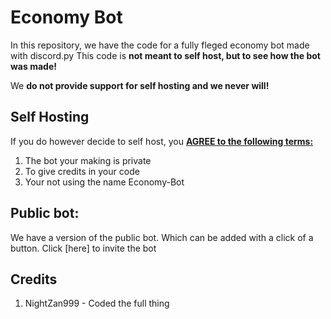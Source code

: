 # Economy Bot
In this repository, we have the code for a fully fleged economy bot made with discord.py
This code is **not meant to self host, but to see how the bot was made!**

We **do not provide support for self hosting and we never will!**
## Self Hosting
If you do however decide to self host, you **<ins>AGREE to the following terms:</ins>**
1. The bot your making is private
2. To give credits in your code
3. Your not using the name Economy-Bot

## Public bot:
We have a version of the public bot. Which can be added with a click of a button. 
Click [here] to invite the bot

## Credits
1. NightZan999 - Coded the full thing
